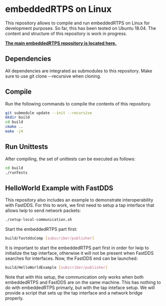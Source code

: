 # embeddedRTPS on Linux
This repository allows to compile and run embeddedRTPS on Linux for development purposes.
So far, this has been tested on Ubuntu 18.04.
The content and structure of this repository is work in progress. 

**[The main embeddedRTPS repository is located here.](https://github.com/embedded-software-laboratory/embeddedRTPS)**

## Dependencies

All dependencies are integrated as submodules to this repository. Make sure to use git clone --recursive when cloning.

## Compile

Run the following commands to compile the contents of this repository.  

```bash
git submodule update --init --recursive 
mkdir build
cd build
cmake ..
make -j4
```


## Run Unittests

After compiling, the set of unittests can be executed as follows:

```bash
cd build
./runTests
```
## HelloWorld Example with FastDDS

This repository also includes an example to demonstrate interoperability with FastDDS. For this to work, we first need to setup a tap interface that allows lwip to send network packets:
```bash
./setup-local-communication.sh
```

Start the embeddedRTPS part first:
```bash
build/fastddsComp [subscriber/publisher]
```

It is important to start the embeddedRTPS part first in order for lwip to initialize the tap interface, otherwise it will not be present when FastDDS searches for interfaces. Now, the FastDDS end can be launched:

```bash
build/HelloWorldExample [subscriber/publisher]
```

Note that with this setup, the communication only works when both embeddedRTPS and FastDDS are on the same machine. This has nothing to do with embeddedRTPS primarly, but with the tap inteface setup. We will provide a script that sets up the tap interface and a network bridge properly.

